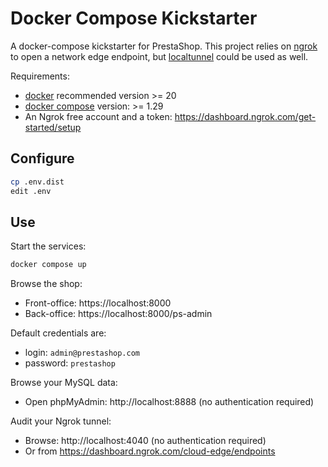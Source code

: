 # Docker Compose Kickstarter

A docker-compose kickstarter for PrestaShop.
This project relies on [ngrok](https://ngrok.com) to open a network edge endpoint,
but [localtunnel](https://github.com/localtunnel/localtunnel) could be used as well.

Requirements:

- [docker](https://www.docker.com) recommended version >= 20
- [docker compose](https://docs.docker.com/compose/) version: >= 1.29
- An Ngrok free account and a token: https://dashboard.ngrok.com/get-started/setup

## Configure

```sh
cp .env.dist
edit .env
```

## Use

Start the services:

```sh
docker compose up
```

Browse the shop:

- Front-office: https://localhost:8000
- Back-office: https://localhost:8000/ps-admin

Default credentials are:

- login: `admin@prestashop.com`
- password: `prestashop`

Browse your MySQL data:

- Open phpMyAdmin: http://localhost:8888 (no authentication required)

Audit your Ngrok tunnel:

- Browse: http://localhost:4040 (no authentication required)
- Or from https://dashboard.ngrok.com/cloud-edge/endpoints
